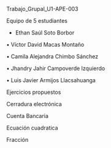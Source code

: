 Trabajo_Grupal_U1-APE-003

Equipo de 5 estudiantes

- Ethan Saúl Soto Borbor

•	Víctor David Macas Montaño

•	Camila Alejandra Chimbo Sánchez

•	Jhandry Jahir Campoverde Izquierdo

•	Luis Javier Armijos Llacsahuanga

Ejercicios propuestos

Cerradura electrónica

Cuenta Bancaria

Ecuación cuadratica

Fracción
